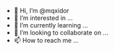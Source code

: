 - 👋 Hi, I’m @mqxidor
- 👀 I’m interested in ...
- 🌱 I’m currently learning ...
- 💞️ I’m looking to collaborate on ...
- 📫 How to reach me ...

<!---
mqxidor/mqxidor is a ✨ special ✨ repository because its `README.md` (this file) appears on your GitHub profile.
You can click the Preview link to take a look at your changes.
--->
